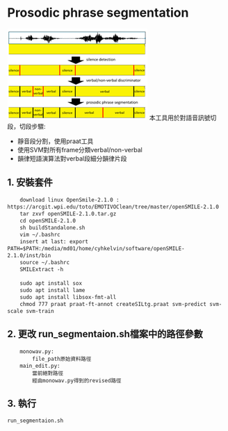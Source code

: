 # Prosodic phrase segmentation

!["our proposed system frameworks"](https://github.com/Xuplussss/prosodic-phrase-segmentation/blob/main/SystemFrameworks.png?raw=true)
本工具用於對語音訊號切段，切段步驟:
- 靜音段分割，使用praat工具
- 使用SVM對所有frame分類verbal/non-verbal
- 韻律短語演算法對verbal段細分韻律片段
## 1. 安裝套件
```
    download linux OpenSmile-2.1.0 : https://arcgit.wpi.edu/toto/EMOTIVOClean/tree/master/openSMILE-2.1.0
    tar zxvf openSMILE-2.1.0.tar.gz
    cd openSMILE-2.1.0
    sh buildStandalone.sh
    vim ~/.bashrc
    insert at last: export PATH=$PATH:/media/md01/home/cyhkelvin/software/openSMILE-2.1.0/inst/bin
    source ~/.bashrc
    SMILExtract -h
    
    sudo apt install sox
    sudo apt install lame
    sudo apt install libsox-fmt-all
    chmod 777 praat praat-ft-annot createSILtg.praat svm-predict svm-scale svm-train
```
## 2. 更改 run_segmentaion.sh檔案中的路徑參數
```
    monowav.py:
        file_path原始資料路徑
    main_edit.py:
        當前絕對路徑
        經由monowav.py得到的revised路徑
```
## 3. 執行
```
run_segmentaion.sh
```
